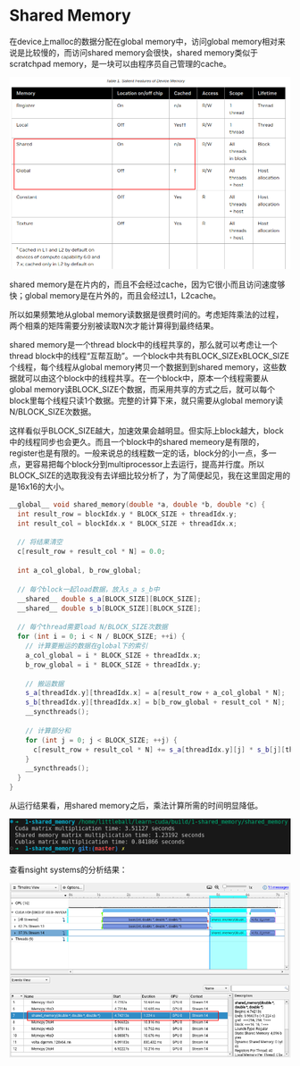 # Shared Memory

在device上malloc的数据分配在global memory中，访问global memory相对来说是比较慢的，而访问shared memory会很快，shared memory类似于scratchpad memory，是一块可以由程序员自己管理的cache。

![smem](README/2024-04-17-09-45-12.png)

shared memory是在片内的，而且不会经过cache，因为它很小而且访问速度够快；global memory是在片外的，而且会经过L1，L2cache。

所以如果频繁地从global memory读数据是很费时间的。考虑矩阵乘法的过程，两个相乘的矩阵需要分别被读取N次才能计算得到最终结果。

shared memory是一个thread block中的线程共享的，那么就可以考虑让一个thread block中的线程“互帮互助”。一个block中共有BLOCK_SIZExBLOCK_SIZE个线程，每个线程从global memory拷贝一个数据到到shared memory，这些数据就可以由这个block中的线程共享。在一个block中，原本一个线程需要从global memory读BLOCK_SIZE个数据，而采用共享的方式之后，就可以每个block里每个线程只读1个数据。完整的计算下来，就只需要从global memory读N/BLOCK_SIZE次数据。

这样看似乎BLOCK_SIZE越大，加速效果会越明显。但实际上block越大，block中的线程同步也会更久。而且一个block中的shared memeory是有限的，register也是有限的。一般来说总的线程数一定的话，block分的小一点，多一点，更容易把每个block分到multiprocessor上去运行，提高并行度。所以BLOCK_SIZE的选取我没有去详细比较分析了，为了简便起见，我在这里固定用的是16x16的大小。

```cpp
__global__ void shared_memory(double *a, double *b, double *c) {
  int result_row = blockIdx.y * BLOCK_SIZE + threadIdx.y;
  int result_col = blockIdx.x * BLOCK_SIZE + threadIdx.x;

  // 将结果清空
  c[result_row + result_col * N] = 0.0;

  int a_col_global, b_row_global;

  // 每个block一起load数据，放入s_a s_b中
  __shared__ double s_a[BLOCK_SIZE][BLOCK_SIZE];
  __shared__ double s_b[BLOCK_SIZE][BLOCK_SIZE];

  // 每个thread需要load N/BLOCK_SIZE次数据
  for (int i = 0; i < N / BLOCK_SIZE; ++i) {
    // 计算要搬运的数据在global下的索引
    a_col_global = i * BLOCK_SIZE + threadIdx.x;
    b_row_global = i * BLOCK_SIZE + threadIdx.y;

    // 搬运数据
    s_a[threadIdx.y][threadIdx.x] = a[result_row + a_col_global * N];
    s_b[threadIdx.y][threadIdx.x] = b[b_row_global + result_col * N];
    __syncthreads();

    // 计算部分和
    for (int j = 0; j < BLOCK_SIZE; ++j) {
      c[result_row + result_col * N] += s_a[threadIdx.y][j] * s_b[j][threadIdx.x];
    }
    __syncthreads();
  }
}
```

从运行结果看，用shared memory之后，乘法计算所需的时间明显降低。

![reuslt](README/2024-04-16-23-02-02.png)

查看nsight systems的分析结果：

![nsight](README/2024-04-16-23-08-45.png)
